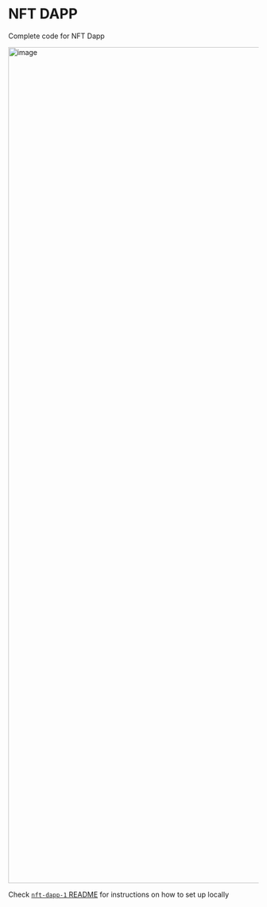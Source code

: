 # NFT DAPP 
Complete code for NFT Dapp

<img width="1680" alt="image" src="https://user-images.githubusercontent.com/64266194/227804355-968de293-a2d8-4033-9712-cd1ce2dce573.png">

Check [`nft-dapp-1` README](https://github.com/BlockheaderWeb3-Community/cohort-1-2023/tree/nft-dapp-1/README.md) for instructions on how to set up locally
